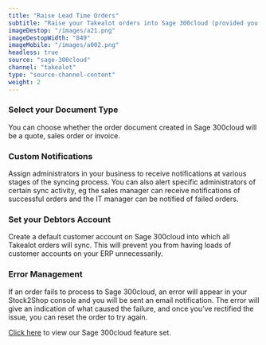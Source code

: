 ```yaml
---
title: "Raise Lead Time Orders"
subtitle: "Raise your Takealot orders into Sage 300cloud (provided you are only doing lead time orders)."
imageDestop: "/images/a21.png"
imageDestopWidth: "849"
imageMobile: "/images/a002.png"
headless: true
source: "sage-300cloud"
channel: "takealot"
type: "source-channel-content"
weight: 2
---
```


### Select your Document Type
You can choose whether the order document created in Sage 300cloud will be a quote, sales order or invoice.

### Custom Notifications
Assign administrators in your business to receive notifications at various stages of the syncing process. You can also alert specific administrators of certain sync activity, eg the sales manager can receive notifications of successful orders and the IT manager can be notified of failed orders.

### Set your Debtors Account
Create a default customer account on Sage 300cloud into which all Takealot orders will sync. This will prevent you from having loads of customer accounts on your ERP unnecessarily.

### Error Management
If an order fails to process to Sage 300cloud, an error will appear in your Stock2Shop console and you will be sent an email notification. The error will give an indication of what caused the failure, and once you’ve rectified the issue, you can reset the order to try again.

[Click here](/help/features/sage-300cloud/ "Sage 300cloud Features") to view our Sage 300cloud feature set.